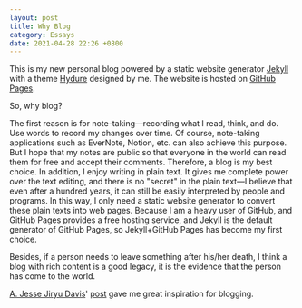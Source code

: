 ```yaml
---
layout: post
title: Why Blog
category: Essays
date: 2021-04-28 22:26 +0800
---
```

This is my new personal blog powered by a static website generator [Jekyll](https://jekyllrb.com/) with a theme [Hydure](https://github.com/zivong/jekyll-theme-hydure) designed by me. The website is hosted on [GitHub Pages](https://pages.github.com/).

So, why blog?

The first reason is for note-taking—recording what I read, think, and do. Use words to record my changes over time. Of course, note-taking applications such as EverNote, Notion, etc. can also achieve this purpose. But I hope that my notes are public so that everyone in the world can read them for free and accept their comments. Therefore, a blog is my best choice. In addition, I enjoy writing in plain text. It gives me complete power over the text editing, and there is no "secret" in the plain text—I believe that even after a hundred years, it can still be easily interpreted by people and programs. In this way, I only need a static website generator to convert these plain texts into web pages. Because I am a heavy user of GitHub, and GitHub Pages provides a free hosting service, and Jekyll is the default generator of GitHub Pages, so Jekyll+GitHub Pages has become my first choice.

Besides, if a person needs to leave something after his/her death, I think a blog with rich content is a good legacy, it is the evidence that the person has come to the world.

[A. Jesse Jiryu Davis](https://emptysqua.re/blog/)' [post](https://emptysqua.re/blog/write-an-excellent-programming-blog/) gave me great inspiration for blogging.


